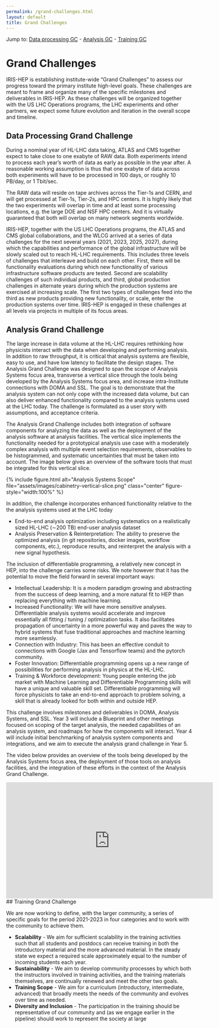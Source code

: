 ```yaml
---
permalink: /grand-challenges.html
layout: default
title: Grand Challenges
---
```


Jump to: [Data processing GC](#data-processing-grand-challenge) -
[Analysis GC](#analysis-grand-challenge) -
[Training GC](#training-grand-challenge)


# Grand Challenges

IRIS-HEP is establishing institute-wide “Grand Challenges” to assess our progress toward the primary institute high-level goals. These challenges are meant to frame and organize many of the specific milestones and deliverables in IRIS-HEP. As these challenges will be organized together with the US LHC Operations programs, the LHC experiments and other partners, we expect some future evolution and iteration in the overall scope and timeline.

## Data Processing Grand Challenge

During a nominal year of HL-LHC data taking, ATLAS and CMS together expect to take close to one exabyte of RAW data. Both experiments intend to process each year’s worth of data as early as possible in the year after. A reasonable working assumption is thus that one exabyte of data across both experiments will have to be processed in 100 days, or roughly 10 PB/day, or 1 Tbit/sec.

The RAW data will reside on tape archives across the Tier-1s and CERN, and will get processed at Tier-1s, Tier-2s, and HPC centers. It is highly likely that the two experiments will overlap in time and at least some processing locations, e.g. the large DOE and NSF HPC centers. And it is virtually guaranteed that both will overlap on many network segments worldwide.

IRIS-HEP, together with the US LHC Operations programs, the ATLAS and CMS global collaborations, and the WLCG
arrived at a series of data challenges for the next several years (2021, 2023, 2025, 2027),
during which the capabilities and performance of the global infrastructure will be slowly scaled out to reach HL-LHC requirements.
This includes three levels of challenges that interleave and build on each other.
First, there will be functionality evaluations during which new functionality of various infrastructure software products are tested.
Second are scalability challenges of such individual products,
and third, global production challenges in alternate years during which the production systems are exercised at increasing scale.
The first two types of challenges feed into the third as new products providing new functionality, or scale,
enter the production systems over time.
IRIS-HEP is engaged in these challenges at all levels via projects in multiple of its focus areas.

## Analysis Grand Challenge

The large increase in data volume at the HL-LHC requires rethinking how physicists interact with the data when developing and performing analysis. In addition to raw throughput, it is critical that analysis systems are flexible, easy to use, and have low latency to facilitate the design stages. The Analysis Grand Challenge was designed to span the scope of Analysis Systems focus area, transverse a vertical slice through the tools being developed by the Analysis Systems focus area, and increase intra-Institute connections with DOMA and SSL. The goal is to demonstrate that the analysis system can not only cope with the increased data volume, but can also deliver enhanced functionality compared to the analysis systems used at the LHC today. The challenge is formulated as a user story with assumptions, and acceptance criteria.

The Analysis Grand Challenge includes both integration of software components for analyzing the data as well as the deployment of the analysis software at analysis facilities. The vertical slice implements the functionality needed for a prototypical analysis use case with a moderately complex analysis with multiple event selection requirements, observables to be histogrammed, and systematic uncertainties that must be taken into account. The image below gives an overview of the software tools that must be integrated for this vertical slice.

{% include figure.html
  alt="Analysis Systems Scope"
  file="assets/images/cabinetry-vertical-slice.png"
  class="center"
  figure-style="width:100%"
%}


In addition, the challenge incorporates enhanced functionality relative to the  the analysis systems used at the LHC today
- End-to-end analysis optimization including systematics on a realistically sized HL-LHC (∼200 TB) end-user analysis dataset
- Analysis Preservation & Reinterpretation: The ability to preserve the optimized analysis (in git repositories, docker images, workflow components, etc.), reproduce results, and reinterpret the analysis with a new signal hypothesis.


The inclusion of differentiable programming, a relatively new concept in HEP, into the challenge carries some risks. We note however that it has the potential to move the field forward in several important ways:

- Intellectual Leadership: It is a modern paradigm growing and abstracting from the success of deep learning, and a more natural fit to HEP than replacing everything with machine learning.
- Increased Functionality: We will have more sensitive analyses. Differentiable analysis systems
would accelerate and improve essentially all fitting / tuning / optimization tasks. It also facilitates propagation of uncertainty in a more powerful way and paves the way to hybrid systems that fuse traditional approaches and machine learning more seamlessly.
- Connection with Industry: This has been an effective conduit to connections with Google (Jax and Tensorflow teams) and the pytorch community.
- Foster Innovation: Differentiable programming opens up a new range of possibilities for performing analysis in physics at the HL-LHC.
- Training & Workforce development: Young people entering the job market with Machine Learning and Differentiable Programming skills will have a unique and valuable skill set. Differentiable programming will force physicists to take an end-to-end approach to problem solving, a skill that is already looked for both within and outside HEP.

This challenge involves milestones and deliverables in DOMA, Analysis Systems, and SSL. Year 3 will include a Blueprint and other meetings focused on scoping of the target analysis, the needed capabilities of an analysis system, and roadmaps for how the components will interact. Year 4 will include initial benchmarking of analysis system components and integrations, and we aim to execute the analysis grand challenge in Year 5.


The video below provides an overview of the tools being developed by the Analysis Systems focus area, the deployment of those tools on analysis facilities, and the integration of these efforts in the context of the Analysis Grand Challenge.

<iframe width="560" height="315" src="https://www.youtube.com/embed/nDpk0tYOVlc" title="YouTube video player" frameborder="0" allow="accelerometer; autoplay; clipboard-write; encrypted-media; gyroscope; picture-in-picture" allowfullscreen></iframe>

<!-- NOT WANTING TO DELETE THIS YET
**User Story**: “The analyzer wants to optimize an analysis end-to-end for a targeted signal hypothesis (including systematics) on an HL-LHC sized dataset so that they can obtain sensitive observed results for that signal while still being able to later reinterpret the analysis for various signal hypotheses.”

### Assumptions

- The analyzer has 200 TB for background MC samples, a specific signal hypothesis to target for optimization, a placeholder for “observed data”, and multiple signal scenarios suitable for reinterpretation.
- The analyzer has a moderately complex LHC analysis with multiple selection regions, cuts, and variables to be histogrammed for input to a template analysis tool like that of pyhf.
- The analyzer has access to an analysis facility with ServiceX and SkyHook and 1500 cores. The number of cores estimate is based on the requirement of being able to do a full iteration of the analysis in 25 minutes: if each core can process @ 50 kHz each this gives 75MHz which would process 100B events @ 2kB/event (=200 TB) in 25 min. To optimize the result multiple iterations will have to be performed.

### Acceptance Criteria

- End-to-end analysis optimization including systematics on a realistically sized HL-LHC (∼200 TB) end-user analysis dataset + observed limit & reinterpretation afterburner
- End-to-end starts with the hand-off from DOMA via ServiceX and SkyHook. Specifications of regions, variables, and systematic variations declared using cabinetry and func adl. Use of ServiceX, SkyHook, Coffea to perform event selection and deliver histograms for the pyhf model.
12
- Optimize analysis by using automatic differentiation to compute the gradient of the optimization target (e.g. analysis sensitivity) with respect to the analysis parameters, which are back-propagated from from output of statistics tool, through pyhf running in fitting service, back to ServiceX running at analysis facility, and through the event selection and histogramming code.
- Once optimized and final analysis parameters are set, apply the analysis to “observed data” (may also be synthetic in reality) to obtain “observed limits”.
- End-to-end analysis optimization and results can be achieved in 24-72 hours with an analysis facility that has the anticipated HL-LHC capabilities
- Analysis Preservation & RECASTing: Preserve the optimized analysis (in git repositories, docker images, workflow components, etc.) and reproduce results and reinterpret the analysis with a new signal hypothesis.


-->
<br/>
## Training Grand Challenge

We are now working to define, with the larger community, a series of specific goals for the period 2021-2023 in four categories and to work with the community to achieve them.

  * **Scalability** - We aim for sufficient scalability in the training activities such that all students and postdocs can receive training in both the introductory material and the more advanced material. In the steady state we expect a required scale approximately equal to the number of incoming students each year.
  * **Sustainability** - We aim to develop community processes by which both the instructors involved in training activities, and the training materials themselves, are continually renewed and meet the other two goals.
  * **Training Scope** - We aim for a curriculum (introductory, intermediate, advanced) that broadly meets the needs of the community and evolves over time as needed.
  * **Diversity and Inclusion** - The participation in the training should be representative of our community and (as we engage earlier in the pipeline) should work to represent the society at large


